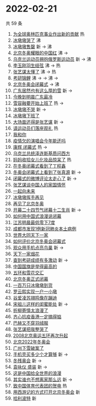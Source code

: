 # 2022-02-21

共 59 条

<!-- BEGIN -->
<!-- 最后更新时间 Mon Feb 21 2022 03:12:38 GMT+0800 (China Standard Time) -->

1. [为全球奥林匹克事业作出新的贡献](https://s.weibo.com//weibo?q=%23%E4%B8%BA%E5%85%A8%E7%90%83%E5%A5%A5%E6%9E%97%E5%8C%B9%E5%85%8B%E4%BA%8B%E4%B8%9A%E4%BD%9C%E5%87%BA%E6%96%B0%E7%9A%84%E8%B4%A1%E7%8C%AE%23&Refer=new_time)
   热
1. [冰墩墩哭了](https://s.weibo.com//weibo?q=%23%E5%86%B0%E5%A2%A9%E5%A2%A9%E5%93%AD%E4%BA%86%23&Refer=top)
   沸
1. [冰墩墩售罄](https://s.weibo.com//weibo?q=%23%E5%86%B0%E5%A2%A9%E5%A2%A9%E5%94%AE%E7%BD%84%23&Refer=top)
   新 -> 沸
1. [北京冬奥耀眼的中国红](https://s.weibo.com//weibo?q=%23%E5%8C%97%E4%BA%AC%E5%86%AC%E5%A5%A5%E8%80%80%E7%9C%BC%E7%9A%84%E4%B8%AD%E5%9B%BD%E7%BA%A2%23&Refer=top)
   沸 ->
1. [乌克兰运动员拥抱俄罗斯运动员](https://s.weibo.com//weibo?q=%23%E4%B9%8C%E5%85%8B%E5%85%B0%E8%BF%90%E5%8A%A8%E5%91%98%E6%8B%A5%E6%8A%B1%E4%BF%84%E7%BD%97%E6%96%AF%E8%BF%90%E5%8A%A8%E5%91%98%23&Refer=top)
   新 -> 沸
1. [李玉刚羽生结弦](https://s.weibo.com//weibo?q=%23%E6%9D%8E%E7%8E%89%E5%88%9A%E7%BE%BD%E7%94%9F%E7%BB%93%E5%BC%A6%23&Refer=top)
   沸 -> 热
1. [张艺谋太懂了](https://s.weibo.com//weibo?q=%23%E5%BC%A0%E8%89%BA%E8%B0%8B%E5%A4%AA%E6%87%82%E4%BA%86%23&Refer=top)
   沸 -> 热
1. [考研锦鲤](https://s.weibo.com//weibo?q=%23%E8%80%83%E7%A0%94%E9%94%A6%E9%B2%A4%23&Refer=top)
   沸 -> -> 沸 ->
1. [北京冬奥会闭幕式](https://s.weibo.com//weibo?q=%23%E5%8C%97%E4%BA%AC%E5%86%AC%E5%A5%A5%E4%BC%9A%E9%97%AD%E5%B9%95%E5%BC%8F%23&Refer=top)
   -> 沸
1. [广东居然也有这么厚的雪](https://s.weibo.com//weibo?q=%23%E5%B9%BF%E4%B8%9C%E5%B1%85%E7%84%B6%E4%B9%9F%E6%9C%89%E8%BF%99%E4%B9%88%E5%8E%9A%E7%9A%84%E9%9B%AA%23&Refer=top)
   新 ->
1. [今晚到明晨广东最冷](https://s.weibo.com//weibo?q=%23%E4%BB%8A%E6%99%9A%E5%88%B0%E6%98%8E%E6%99%A8%E5%B9%BF%E4%B8%9C%E6%9C%80%E5%86%B7%23&Refer=top)
1. [雪容融要开始上班了](https://s.weibo.com//weibo?q=%23%E9%9B%AA%E5%AE%B9%E8%9E%8D%E8%A6%81%E5%BC%80%E5%A7%8B%E4%B8%8A%E7%8F%AD%E4%BA%86%23&Refer=top)
   热 ->
1. [冰墩墩不哭](https://s.weibo.com//weibo?q=%23%E5%86%B0%E5%A2%A9%E5%A2%A9%E4%B8%8D%E5%93%AD%23&Refer=top)
   新 ->
1. [冰墩墩下班了](https://s.weibo.com//weibo?q=%23%E5%86%B0%E5%A2%A9%E5%A2%A9%E4%B8%8B%E7%8F%AD%E4%BA%86%23&Refer=top)
1. [大场面还得是张艺谋](https://s.weibo.com//weibo?q=%23%E5%A4%A7%E5%9C%BA%E9%9D%A2%E8%BF%98%E5%BE%97%E6%98%AF%E5%BC%A0%E8%89%BA%E8%B0%8B%23&Refer=top)
   新 ->
1. [请运动员们落座观礼](https://s.weibo.com//weibo?q=%23%E8%AF%B7%E8%BF%90%E5%8A%A8%E5%91%98%E4%BB%AC%E8%90%BD%E5%BA%A7%E8%A7%82%E7%A4%BC%23&Refer=top)
   热
1. [我和你](https://s.weibo.com//weibo?q=%E6%88%91%E5%92%8C%E4%BD%A0&Refer=top)
1. [疫情欠的演唱会今年能还吗](https://s.weibo.com//weibo?q=%23%E7%96%AB%E6%83%85%E6%AC%A0%E7%9A%84%E6%BC%94%E5%94%B1%E4%BC%9A%E4%BB%8A%E5%B9%B4%E8%83%BD%E8%BF%98%E5%90%97%23&Refer=top)
1. [康辉 闭幕式](https://s.weibo.com//weibo?q=%E5%BA%B7%E8%BE%89%20%E9%97%AD%E5%B9%95%E5%BC%8F&Refer=top)
   热 ->
1. [乌克兰总统泽连斯基质问西方](https://s.weibo.com//weibo?q=%23%E4%B9%8C%E5%85%8B%E5%85%B0%E6%80%BB%E7%BB%9F%E6%B3%BD%E8%BF%9E%E6%96%AF%E5%9F%BA%E8%B4%A8%E9%97%AE%E8%A5%BF%E6%96%B9%23&Refer=top)
1. [妈妈收拾女儿化妆品惊呆了](https://s.weibo.com//weibo?q=%23%E5%A6%88%E5%A6%88%E6%94%B6%E6%8B%BE%E5%A5%B3%E5%84%BF%E5%8C%96%E5%A6%86%E5%93%81%E6%83%8A%E5%91%86%E4%BA%86%23&Refer=top)
   热
1. [在冬奥闭幕式看到了丁程鑫](https://s.weibo.com//weibo?q=%23%E5%9C%A8%E5%86%AC%E5%A5%A5%E9%97%AD%E5%B9%95%E5%BC%8F%E7%9C%8B%E5%88%B0%E4%BA%86%E4%B8%81%E7%A8%8B%E9%91%AB%23&Refer=top)
1. [冬奥会闭幕式上看到了张真源](https://s.weibo.com//weibo?q=%23%E5%86%AC%E5%A5%A5%E4%BC%9A%E9%97%AD%E5%B9%95%E5%BC%8F%E4%B8%8A%E7%9C%8B%E5%88%B0%E4%BA%86%E5%BC%A0%E7%9C%9F%E6%BA%90%23&Refer=top)
   新 ->
1. [闭幕式的微博评论太走心了](https://s.weibo.com//weibo?q=%23%E9%97%AD%E5%B9%95%E5%BC%8F%E7%9A%84%E5%BE%AE%E5%8D%9A%E8%AF%84%E8%AE%BA%E5%A4%AA%E8%B5%B0%E5%BF%83%E4%BA%86%23&Refer=top)
   新 ->
1. [张艺谋谈中国人的家国情怀](https://s.weibo.com//weibo?q=%23%E5%BC%A0%E8%89%BA%E8%B0%8B%E8%B0%88%E4%B8%AD%E5%9B%BD%E4%BA%BA%E7%9A%84%E5%AE%B6%E5%9B%BD%E6%83%85%E6%80%80%23&Refer=top)
1. [一起向未来](https://s.weibo.com//weibo?q=%23%E4%B8%80%E8%B5%B7%E5%90%91%E6%9C%AA%E6%9D%A5%23&Refer=top)
1. [冰墩墩挥手再见](https://s.weibo.com//weibo?q=%23%E5%86%B0%E5%A2%A9%E5%A2%A9%E6%8C%A5%E6%89%8B%E5%86%8D%E8%A7%81%23&Refer=top)
1. [再见了北京冬奥](https://s.weibo.com//weibo?q=%23%E5%86%8D%E8%A7%81%E4%BA%86%E5%8C%97%E4%BA%AC%E5%86%AC%E5%A5%A5%23&Refer=top)
1. [开幕二十四节气闭幕十二生肖](https://s.weibo.com//weibo?q=%23%E5%BC%80%E5%B9%95%E4%BA%8C%E5%8D%81%E5%9B%9B%E8%8A%82%E6%B0%94%E9%97%AD%E5%B9%95%E5%8D%81%E4%BA%8C%E7%94%9F%E8%82%96%23&Refer=top)
   新 ->
1. [如何用中国式浪漫说闭幕](https://s.weibo.com//weibo?q=%23%E5%A6%82%E4%BD%95%E7%94%A8%E4%B8%AD%E5%9B%BD%E5%BC%8F%E6%B5%AA%E6%BC%AB%E8%AF%B4%E9%97%AD%E5%B9%95%23&Refer=top)
1. [江苏明晨最低零下7度](https://s.weibo.com//weibo?q=%23%E6%B1%9F%E8%8B%8F%E6%98%8E%E6%99%A8%E6%9C%80%E4%BD%8E%E9%9B%B6%E4%B8%8B7%E5%BA%A6%23&Refer=top)
1. [成都市发现1例新冠肺炎本土病例](https://s.weibo.com//weibo?q=%23%E6%88%90%E9%83%BD%E5%B8%82%E5%8F%91%E7%8E%B01%E4%BE%8B%E6%96%B0%E5%86%A0%E8%82%BA%E7%82%8E%E6%9C%AC%E5%9C%9F%E7%97%85%E4%BE%8B%23&Refer=top)
1. [世界大同天下一家](https://s.weibo.com//weibo?q=%23%E4%B8%96%E7%95%8C%E5%A4%A7%E5%90%8C%E5%A4%A9%E4%B8%8B%E4%B8%80%E5%AE%B6%23&Refer=top)
1. [如何评价北京冬奥会闭幕式](https://s.weibo.com//weibo?q=%23%E5%A6%82%E4%BD%95%E8%AF%84%E4%BB%B7%E5%8C%97%E4%BA%AC%E5%86%AC%E5%A5%A5%E4%BC%9A%E9%97%AD%E5%B9%95%E5%BC%8F%23&Refer=top)
1. [观众用手机点亮鸟巢](https://s.weibo.com//weibo?q=%23%E8%A7%82%E4%BC%97%E7%94%A8%E6%89%8B%E6%9C%BA%E7%82%B9%E4%BA%AE%E9%B8%9F%E5%B7%A2%23&Refer=top)
   新 ->
1. [天下一家烟花](https://s.weibo.com//weibo?q=%23%E5%A4%A9%E4%B8%8B%E4%B8%80%E5%AE%B6%E7%83%9F%E8%8A%B1%23&Refer=top)
1. [查到考研成绩有多激动](https://s.weibo.com//weibo?q=%23%E6%9F%A5%E5%88%B0%E8%80%83%E7%A0%94%E6%88%90%E7%BB%A9%E6%9C%89%E5%A4%9A%E6%BF%80%E5%8A%A8%23&Refer=top)
   新 ->
1. [中国国旗是举得最高的](https://s.weibo.com//weibo?q=%23%E4%B8%AD%E5%9B%BD%E5%9B%BD%E6%97%97%E6%98%AF%E4%B8%BE%E5%BE%97%E6%9C%80%E9%AB%98%E7%9A%84%23&Refer=top)
1. [五环和雪花交汇](https://s.weibo.com//weibo?q=%23%E4%BA%94%E7%8E%AF%E5%92%8C%E9%9B%AA%E8%8A%B1%E4%BA%A4%E6%B1%87%23&Refer=top)
1. [北京冬奥正式闭幕](https://s.weibo.com//weibo?q=%23%E5%8C%97%E4%BA%AC%E5%86%AC%E5%A5%A5%E6%AD%A3%E5%BC%8F%E9%97%AD%E5%B9%95%23&Refer=top)
1. [一百万只冰墩墩到货](https://s.weibo.com//weibo?q=%23%E4%B8%80%E7%99%BE%E4%B8%87%E5%8F%AA%E5%86%B0%E5%A2%A9%E5%A2%A9%E5%88%B0%E8%B4%A7%23&Refer=top)
1. [罗云熙实现一户一小墩](https://s.weibo.com//weibo?q=%23%E7%BD%97%E4%BA%91%E7%86%99%E5%AE%9E%E7%8E%B0%E4%B8%80%E6%88%B7%E4%B8%80%E5%B0%8F%E5%A2%A9%23&Refer=top)
1. [谷爱凌苏翊鸣像在蹦迪](https://s.weibo.com//weibo?q=%23%E8%B0%B7%E7%88%B1%E5%87%8C%E8%8B%8F%E7%BF%8A%E9%B8%A3%E5%83%8F%E5%9C%A8%E8%B9%A6%E8%BF%AA%23&Refer=top)
1. [宋祖儿这样的闺蜜能处](https://s.weibo.com//weibo?q=%23%E5%AE%8B%E7%A5%96%E5%84%BF%E8%BF%99%E6%A0%B7%E7%9A%84%E9%97%BA%E8%9C%9C%E8%83%BD%E5%A4%84%23&Refer=top)
   新 ->
1. [折柳寄情太浪漫了](https://s.weibo.com//weibo?q=%23%E6%8A%98%E6%9F%B3%E5%AF%84%E6%83%85%E5%A4%AA%E6%B5%AA%E6%BC%AB%E4%BA%86%23&Refer=top)
1. [齐心抗疫香港一定搞得掂](https://s.weibo.com//weibo?q=%23%E9%BD%90%E5%BF%83%E6%8A%97%E7%96%AB%E9%A6%99%E6%B8%AF%E4%B8%80%E5%AE%9A%E6%90%9E%E5%BE%97%E6%8E%82%23&Refer=top)
1. [巴赫又不穿羽绒服](https://s.weibo.com//weibo?q=%23%E5%B7%B4%E8%B5%AB%E5%8F%88%E4%B8%8D%E7%A9%BF%E7%BE%BD%E7%BB%92%E6%9C%8D%23&Refer=top)
1. [张艺谋把我整哭了](https://s.weibo.com//weibo?q=%23%E5%BC%A0%E8%89%BA%E8%B0%8B%E6%8A%8A%E6%88%91%E6%95%B4%E5%93%AD%E4%BA%86%23&Refer=top)
1. [2008北京奥运五环再次升起](https://s.weibo.com//weibo?q=%232008%E5%8C%97%E4%BA%AC%E5%A5%A5%E8%BF%90%E4%BA%94%E7%8E%AF%E5%86%8D%E6%AC%A1%E5%8D%87%E8%B5%B7%23&Refer=top)
1. [北京2022年冬奥会](https://s.weibo.com//weibo?q=%23%E5%8C%97%E4%BA%AC2022%E5%B9%B4%E5%86%AC%E5%A5%A5%E4%BC%9A%23&Refer=top)
1. [广州下雪破案了](https://s.weibo.com//weibo?q=%23%E5%B9%BF%E5%B7%9E%E4%B8%8B%E9%9B%AA%E7%A0%B4%E6%A1%88%E4%BA%86%23&Refer=top)
1. [手机壳买多少个才算够](https://s.weibo.com//weibo?q=%23%E6%89%8B%E6%9C%BA%E5%A3%B3%E4%B9%B0%E5%A4%9A%E5%B0%91%E4%B8%AA%E6%89%8D%E7%AE%97%E5%A4%9F%23&Refer=top)
   新 ->
1. [冬残奥会](https://s.weibo.com//weibo?q=%E5%86%AC%E6%AE%8B%E5%A5%A5%E4%BC%9A&Refer=top)
   新 ->
1. [袁咏仪 盛装](https://s.weibo.com//weibo?q=%E8%A2%81%E5%92%8F%E4%BB%AA%20%E7%9B%9B%E8%A3%85&Refer=top)
   新 ->
1. [这是中国给全世界的浪漫](https://s.weibo.com//weibo?q=%23%E8%BF%99%E6%98%AF%E4%B8%AD%E5%9B%BD%E7%BB%99%E5%85%A8%E4%B8%96%E7%95%8C%E7%9A%84%E6%B5%AA%E6%BC%AB%23&Refer=top)
1. [其实谁也不想离家那么远](https://s.weibo.com//weibo?q=%23%E5%85%B6%E5%AE%9E%E8%B0%81%E4%B9%9F%E4%B8%8D%E6%83%B3%E7%A6%BB%E5%AE%B6%E9%82%A3%E4%B9%88%E8%BF%9C%23&Refer=top)
   新 ->
1. [致中国体育代表团的贺电](https://s.weibo.com//weibo?q=%23%E8%87%B4%E4%B8%AD%E5%9B%BD%E4%BD%93%E8%82%B2%E4%BB%A3%E8%A1%A8%E5%9B%A2%E7%9A%84%E8%B4%BA%E7%94%B5%23&Refer=new_time)
   热
1. [用西游记的方式打开北京冬奥会](https://s.weibo.com//weibo?q=%23%E7%94%A8%E8%A5%BF%E6%B8%B8%E8%AE%B0%E7%9A%84%E6%96%B9%E5%BC%8F%E6%89%93%E5%BC%80%E5%8C%97%E4%BA%AC%E5%86%AC%E5%A5%A5%E4%BC%9A%23&Refer=top)
   新
1. [哈利波特](https://s.weibo.com//weibo?q=%E5%93%88%E5%88%A9%E6%B3%A2%E7%89%B9&Refer=top)
   新

<!-- END -->
